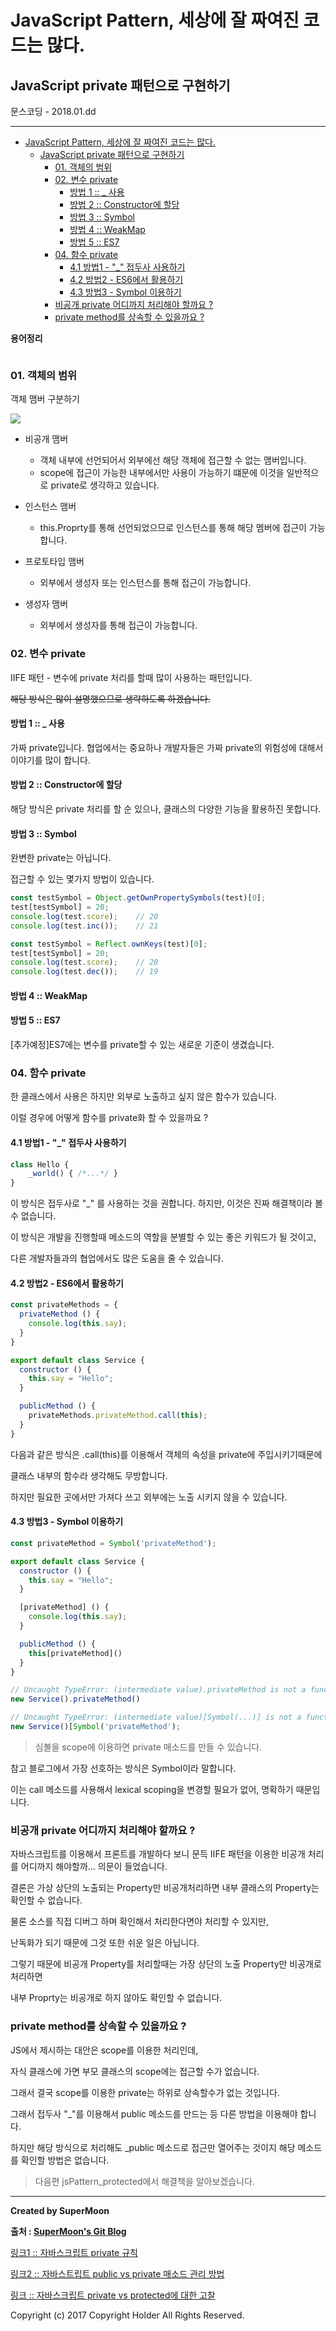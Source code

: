 # JavaScript Pattern, 세상에 잘 짜여진 코드는 많다.
## JavaScript private 패턴으로 구현하기

<div class="pull-right"> 문스코딩 - 2018.01.dd </div>

---

<!-- @import "[TOC]" {cmd="toc" depthFrom=1 depthTo=6 orderedList=false} -->
<!-- code_chunk_output -->

* [JavaScript Pattern, 세상에 잘 짜여진 코드는 많다.](#javascript-pattern-세상에-잘-짜여진-코드는-많다)
	* [JavaScript private 패턴으로 구현하기](#javascript-private-패턴으로-구현하기)
		* [01. 객체의 범위](#01-객체의-범위)
		* [02. 변수 private](#02-변수-private)
			* [방법 1 :: _ 사용](#방법-1-_-사용)
			* [방법 2 :: Constructor에 할당](#방법-2-constructor에-할당)
			* [방법 3 :: Symbol](#방법-3-symbol)
			* [방법 4 :: WeakMap](#방법-4-weakmap)
			* [방법 5 :: ES7](#방법-5-es7)
		* [04. 함수 private](#04-함수-private)
			* [4.1 방법1 - "\_" 접두사 사용하기](#41-방법1-_-접두사-사용하기)
			* [4.2 방법2 - ES6에서 활용하기](#42-방법2-es6에서-활용하기)
			* [4.3 방법3 - Symbol 이용하기](#43-방법3-symbol-이용하기)
		* [비공개 private 어디까지 처리해야 할까요 ?](#비공개-private-어디까지-처리해야-할까요)
		* [private method를 상속할 수 있을까요 ?](#private-method를-상속할-수-있을까요)

<!-- /code_chunk_output -->


**용어정리**
```

```

### 01. 객체의 범위

객체 맴버 구분하기

![](./img/01_jsPattern_privateRange.png)

- 비공개 맴버
	- 객체 내부에 선언되어서 외부에선 해당 객체에 접근할 수 없는 맴버입니다.
	- scope에 접근이 가능한 내부에서만 사용이 가능하기 떄문에 이것을 일반적으로 private로 생각하고 있습니다.

- 인스턴스 맴버
	- this.Proprty를 통해 선언되었으므로 인스턴스를 통해 해당 멤버에 접근이 가능합니다.

- 프로토타입 맴버
	- 외부에서 생성자 또는 인스턴스를 통해 접근이 가능합니다.

- 생성자 맴버
	- 외부에서 생성자를 통해 접근이 가능합니다.

### 02. 변수 private

IIFE 패턴 - 변수에 private 처리를 할때 많이 사용하는 패턴입니다.

~~해당 방식은 많이 설명했으므로 생략하도록 하겠습니다.~~

#### 방법 1 :: _ 사용

가짜 private입니다. 협업에서는 중요하나 개발자들은 가짜 private의 위험성에 대해서 이야기를 많이 합니다.

#### 방법 2 :: Constructor에 할당

해당 방식은 private 처리를 할 순 있으나, 클래스의 다양한 기능을 활용하진 못합니다.

#### 방법 3 :: Symbol

완변한 private는 아닙니다.

접근할 수 있는 몇가지 방법이 있습니다.

```js
const testSymbol = Object.getOwnPropertySymbols(test)[0];
test[testSymbol] = 20;
console.log(test.score);    // 20
console.log(test.inc());    // 21
```

```js
const testSymbol = Reflect.ownKeys(test)[0];
test[testSymbol] = 20;
console.log(test.score);    // 20
console.log(test.dec());    // 19
```

#### 방법 4 :: WeakMap

#### 방법 5 :: ES7

[추가예정]ES7에는 변수를 private할 수 있는 새로운 기준이 생겼습니다.

### 04. 함수 private

한 클래스에서 사용은 하지만 외부로 노출하고 싶지 않은 함수가 있습니다.

이럴 경우에 어떻게 함수를 private화 할 수 있을까요 ?

#### 4.1 방법1 - "\_" 접두사 사용하기

```js
class Hello {
    _world() { /*...*/ }
}
```
이 방식은 접두사로 "\_" 를 사용하는 것을 권합니다. 하지만, 이것은 진짜 해결책이라 볼 수 없습니다.

이 방식은 개발을 진행할때 메소드의 역할을 분별할 수 있는 좋은 키워드가 될 것이고,

다른 개발자들과의 협업에서도 많은 도움을 줄 수 있습니다.

#### 4.2 방법2 - ES6에서 활용하기

```js
const privateMethods = {
  privateMethod () {
    console.log(this.say);
  }
}

export default class Service {
  constructor () {
    this.say = "Hello";
  }

  publicMethod () {
    privateMethods.privateMethod.call(this);
  }
}
```

다음과 같은 방식은 .call(this)를 이용해서 객체의 속성을 private에 주입시키기때문에

클래스 내부의 함수라 생각해도 무방합니다.

하지만 필요한 곳에서만 가져다 쓰고 외부에는 노출 시키지 않을 수 있습니다.

#### 4.3 방법3 - Symbol 이용하기

```js
const privateMethod = Symbol('privateMethod');

export default class Service {
  constructor () {
    this.say = "Hello";
  }

  [privateMethod] () {
    console.log(this.say);
  }

  publicMethod () {
    this[privateMethod]()
  }
}

// Uncaught TypeError: (intermediate value).privateMethod is not a function
new Service().privateMethod()

// Uncaught TypeError: (intermediate value)[Symbol(...)] is not a function
new Service()[Symbol('privateMethod');
```

> 심볼을 scope에 이용하면 private 매소드를 만들 수 있습니다.

참고 블로그에서 가장 선호하는 방식은 Symbol이라 말합니다.

이는 call 메소드를 사용해서 lexical scoping을 변경할 필요가 없어, 명확하기 때문입니다.



### 비공개 private 어디까지 처리해야 할까요 ?

자바스크립트를 이용해서 프론트를 개발하다 보니 문득 IIFE 패턴을 이용한 비공개 처리를 어디까지 해야할까... 의문이 들었습니다.

결론은 가상 상단의 노출되는 Property만 비공개처리하면 내부 클래스의 Property는 확인할 수 없습니다.

물론 소스를 직접 디버그 하며 확인해서 처리한다면야 처리할 수 있지만,

난독화가 되기 때문에 그것 또한 쉬운 일은 아닙니다.

그렇기 때문에 비공개 Property를 처리할때는 가장 상단의 노출 Property만 비공개로 처리하면

내부 Proprty는 비공개로 하지 않아도 확인할 수 없습니다.



### private method를 상속할 수 있을까요 ?

JS에서 제시하는 대안은 scope를 이용한 처리인데,

자식 클래스에 가면 부모 클래스의 scope에는 접근할 수가 없습니다.

그래서 결국 scope를 이용한 private는 하위로 상속할수가 없는 것입니다.

그래서 접두사 "\_"를 이용해서 public 메소드를 만드는 등 다른 방법을 이용해야 합니다.

하지만 해당 방식으로 처리해도 \_public 메소드로 접근만 열어주는 것이지 해당 메소드를 확인할 방법은 없습니다.

> 다음편 jsPattern_protected에서 해결책을 알아보겠습니다.

---

**Created by SuperMoon**

**출처 : [SuperMoon's Git Blog](https://github.com/jm921106)**

[링크1 :: 자바스크립트 private 규칙 ](http://huns.me/development/516)

[링크2 :: 자바스트립트 public vs private 매소드 관리 방법 ](https://medium.com/@davidrhyswhite/private-members-in-es6-db1ccd6128a5)

[링크 :: 자바스크립트 private vs protected에 대한 고찰](https://philipwalton.com/articles/implementing-private-and-protected-members-in-javascript/)


Copyright (c) 2017 Copyright Holder All Rights Reserved.

